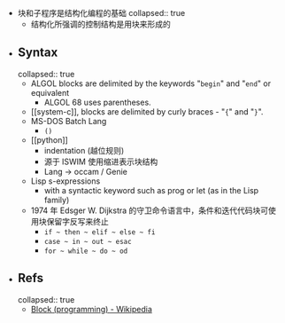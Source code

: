 - 块和子程序是结构化编程的基础
  collapsed:: true
  - 结构化所强调的控制结构是用块来形成的
- ## Syntax
  collapsed:: true
  - ALGOL blocks are delimited by the keywords "`begin`" and "`end`" or equivalent
    - ALGOL 68 uses parentheses.
  - [[system-c]], blocks are delimited by curly braces - "`{`" and "`}`".
  - MS-DOS Batch Lang
    - `()`
  - [[python]]
    - indentation (越位规则)
    - 源于 ISWIM 使用缩进表示块结构
    - Lang -> occam / Genie
  - Lisp s-expressions
    - with a syntactic keyword such as prog or let (as in the Lisp family)
  - 1974 年 Edsger W. Dijkstra 的守卫命令语言中，条件和迭代代码块可使用块保留字反写来终止
    - `if ~ then ~ elif ~ else ~ fi`
    - `case ~ in ~ out ~ esac`
    - `for ~ while ~ do ~ od`
- ## Refs
  collapsed:: true
  - [Block (programming) - Wikipedia](https://en.wikipedia.org/wiki/Block_(programming))